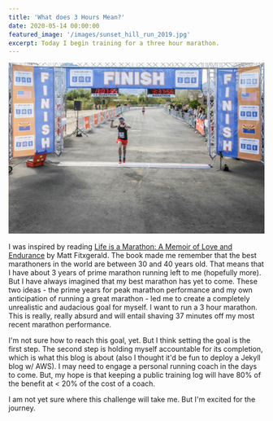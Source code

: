 ```yaml
---
title: 'What does 3 Hours Mean?'
date: 2020-05-14 00:00:00
featured_image: '/images/sunset_hill_run_2019.jpg'
excerpt: Today I begin training for a three hour marathon.
---
```


![](/images/tucson_wide_2019.jpg)

I was inspired by reading [Life is a Marathon: A Memoir of Love and Endurance](https://www.goodreads.com/book/show/40697108-life-is-a-marathon) by Matt Fitxgerald. The book made me remember that the best marathoners in the world are between 30 and 40 years old. That means that I have about 3 years of prime marathon running left to me (hopefully more). But I have always imagined that my best marathon has yet to come. These two ideas - the prime years for peak marathon performance and my own anticipation of running a great marathon - led me to create a completely unrealistic and audacious goal for myself. I want to run a 3 hour marathon. This is really, really absurd and will entail shaving 37 minutes off my most recent marathon performance.

I'm not sure how to reach this goal, yet. But I think setting the goal is the first step. The second step is holding myself accountable for its completion, which is what this blog is about (also I thought it'd be fun to deploy a Jekyll blog w/ AWS). I may need to engage a personal running coach in the days to come. But, my hope is that keeping a public training log will have 80% of the benefit at < 20% of the cost of a coach.

I am not yet sure where this challenge will take me. But I'm excited for the journey. 
